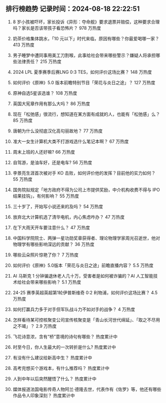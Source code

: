 
## 排行榜趋势 记录时间：2024-08-18 22:22:51
  
  1. 8 岁小孩被吓坏，家长投诉《异形：夺命舰》要求退票并赔偿，这种要求合理吗？家长是否该带孩子看恐怖片？ 978 万热度
    
  2. 奶茶价格集体跳水，「10 元以下」时代来临，原因有哪些？你最爱喝哪一家？ 413 万热度
    
  3. 男子睡梦中遭同事用美工刀割喉，此事给社会带来哪些警示？嫌疑人将承担哪些法律责任？ 215 万热度
    
  4. 2024 LPL 夏季赛季后赛LNG 0:3 TES，如何评价这场比赛？ 148 万热度
    
  5. 如何评价《原神》5.0 版本前瞻特别节目「荣花与炎日之途」？ 127 万热度
    
  6. 原神自选5星该选谁？ 108 万热度
    
  7. 英国大宪章作用有那么大吗？ 86 万热度
    
  8. 现在「松弛感」很流行，想知道在某方面有成就的人，也能有「松弛感」么？ 85 万热度
    
  9. 唐朝为什么没彻底汉化高句丽故地？ 77 万热度
    
  10. 准大一女生计算机大类不打游戏选什么笔记本啊？ 67 万热度
    
  11. 周末上班的人还好嘛? 66 万热度
    
  12. 自驾游，是油车好，还是电车? 56 万热度
    
  13. 李景亮生涯首次被对手 KO 击败，如何评价他的发挥？目前他的实力如何？ 55 万热度
    
  14. 国务院拟规定「地方政府不得为公司上市提供奖励，中介机构收费不得与 IPO 结果挂钩」，有何影响？ 55 万热度
    
  15. 三十岁了，开始写小说还来的及吗？ 54 万热度
    
  16. 放弃北大计算机选了清华电机，内心焦虑咋办？ 47 万热度
    
  17. 在下大雨天开车要注意什么？ 47 万热度
    
  18. 中国科学院院士、两弹一星功勋奖章获得者、理论物理学家周光召逝世，他对物理学有哪些影响深远的贡献？ 36 万热度
    
  19. 哪些云朵照片惊艳了你？ 7 万热度
    
  20. 如何评价《原神》5.0版本「荣花与炎日之途」前瞻直播内容？ 5.5 万热度
    
  21. AI 马斯克 1 分钟骗退休老人几十万，受害者是如何被诈骗的？AI 人工智能技术给社会带来哪些影响？ 5.1 万热度
    
  22. 24-25 赛季英超英超第1轮伊普斯维奇 0:2 利物浦，如何评价这场比赛？ 4.5 万热度
    
  23. 如何打赢兵力多于对手但军队战斗力不如对手的战争？ 4 万热度
    
  24. 怎样看待某可控核聚变公司宣传核聚变是「青山长河世代绵延」、「取之不尽用之不竭」？ 2.9 万热度
    
  25. 飞花诗意浓，含有“桥”意境的诗句有哪些？ 热度累计中
    
  26. 时至今日，你人生最大的一次转折是什么? 热度累计中
    
  27. 有没有什么建议给新高中生？ 热度累计中
    
  28. 高考完想买个游戏本，有什么推荐吗？ 热度累计中
    
  29. 人到中年以后突然醒悟了什么？ 热度累计中
    
  30. 媒体报道法国电影传奇人物阿兰·德隆去世，代表作有《佐罗》等，他还有哪些作品令人印象深刻？ 热度累计中
    